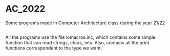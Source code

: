 # AC_2022
Some programs made in Computer Architecture class during the year 21/22

##

All the programs use the file iomacros.inc, which contains some simple function that can read strings, chars, ints. Also, contains all the print functions correspondent to the type we want.
